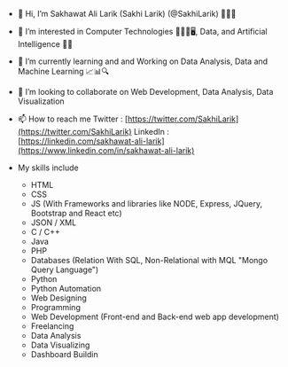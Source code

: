 - 👋 Hi, I’m Sakhawat Ali Larik (Sakhi Larik) (@SakhiLarik) 👨🏻‍💻
- 👀 I’m interested in Computer Technologies 🧑🏻‍💻🖥️, Data, and Artificial Intelligence 🤖🧠
- 🌱 I’m currently learning and and Working on Data Analysis, Data and Machine Learning 📈📊🔍
- 💞️ I’m looking to collaborate on Web Development, Data Analysis, Data Visualization
- 📫 How to reach me
  Twitter : [https://twitter.com/SakhiLarik](https://twitter.com/SakhiLarik)
  LinkedIn : [https://linkedin.com/sakhawat-ali-larik](https://www.linkedin.com/in/sakhawat-ali-larik)

- My skills include
  - HTML
  - CSS
  - JS (With Frameworks and libraries like NODE, Express, JQuery, Bootstrap and React etc)
  - JSON / XML
  - C / C++
  - Java
  - PHP
  - Databases (Relation With SQL, Non-Relational with MQL "Mongo Query Language")
  - Python
  - Python Automation
  - Web Designing
  - Programming
  - Web Development (Front-end and Back-end web app development)
  - Freelancing
  - Data Analysis
  - Data Visualizing
  - Dashboard Buildin

<!---
SakhiLarik/SakhiLarik is a ✨ special ✨ repository because its `README.md` (this file) appears on your GitHub profile.
You can click the Preview link to take a look at your changes.
--->
